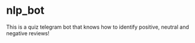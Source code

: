 # nlp_bot
This is a quiz telegram bot that knows how to identify positive, neutral and negative reviews!
